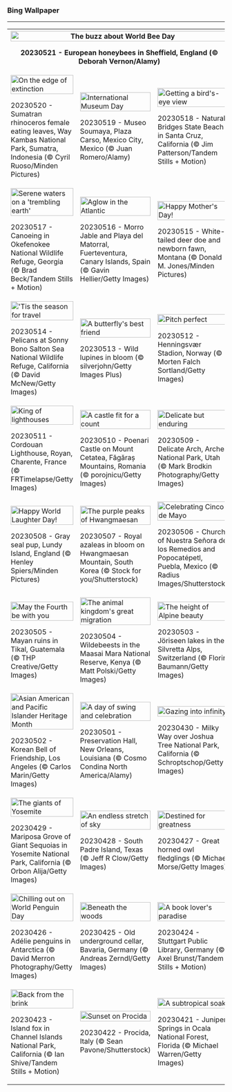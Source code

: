 <h3>
 Bing Wallpaper
</h3>
<hr/>
<table>
<tr>
<th colspan="3">
<img alt="The buzz about World Bee Day" src="https://www.bing.com/th?id=OHR.EuropeanHoneybee_EN-US0859156574_UHD.jpg&amp;rf=LaDigue_UHD.jpg&amp;pid=hp&amp;w=3840&amp;h=2160&amp;rs=1&amp;c=4" width="100%"/><p>20230521 - European honeybees in Sheffield, England (© Deborah Vernon/Alamy)</p></th>
</tr>
<tr>
<td><img alt="On the edge of extinction" src="https://www.bing.com/th?id=OHR.SumatranRhino_EN-US0245305253_UHD.jpg&amp;rf=LaDigue_UHD.jpg&amp;pid=hp&amp;w=3840&amp;h=2160&amp;rs=1&amp;c=4" width="100%"/><p>20230520 - Sumatran rhinoceros female eating leaves, Way Kambas National Park, Sumatra, Indonesia (© Cyril Ruoso/Minden Pictures)</p></td>
<td><img alt="International Museum Day" src="https://www.bing.com/th?id=OHR.MuseoSoumaya_EN-US2440983924_UHD.jpg&amp;rf=LaDigue_UHD.jpg&amp;pid=hp&amp;w=3840&amp;h=2160&amp;rs=1&amp;c=4" width="100%"/><p>20230519 - Museo Soumaya, Plaza Carso, Mexico City, Mexico (© Juan Romero/Alamy)</p></td>
<td><img alt="Getting a bird's-eye view" src="https://www.bing.com/th?id=OHR.CormorantBridge_EN-US1902862286_UHD.jpg&amp;rf=LaDigue_UHD.jpg&amp;pid=hp&amp;w=3840&amp;h=2160&amp;rs=1&amp;c=4" width="100%"/><p>20230518 - Natural Bridges State Beach in Santa Cruz, California (© Jim Patterson/Tandem Stills + Motion)</p></td>
</tr>
<tr>
<td><img alt="Serene waters on a 'trembling earth'" src="https://www.bing.com/th?id=OHR.AmericanWetlands_EN-US1844827155_UHD.jpg&amp;rf=LaDigue_UHD.jpg&amp;pid=hp&amp;w=3840&amp;h=2160&amp;rs=1&amp;c=4" width="100%"/><p>20230517 - Canoeing in Okefenokee National Wildlife Refuge, Georgia (© Brad Beck/Tandem Stills + Motion)</p></td>
<td><img alt="Aglow in the Atlantic" src="https://www.bing.com/th?id=OHR.MorroJable_EN-US1772722431_UHD.jpg&amp;rf=LaDigue_UHD.jpg&amp;pid=hp&amp;w=3840&amp;h=2160&amp;rs=1&amp;c=4" width="100%"/><p>20230516 - Morro Jable and Playa del Matorral, Fuerteventura, Canary Islands, Spain (© Gavin Hellier/Getty Images)</p></td>
<td><img alt="Happy Mother's Day!" src="https://www.bing.com/th?id=OHR.OdocoileusVirginianus_EN-US1668598337_UHD.jpg&amp;rf=LaDigue_UHD.jpg&amp;pid=hp&amp;w=3840&amp;h=2160&amp;rs=1&amp;c=4" width="100%"/><p>20230515 - White-tailed deer doe and newborn fawn, Montana (© Donald M. Jones/Minden Pictures)</p></td>
</tr>
<tr>
<td><img alt="'Tis the season for travel" src="https://www.bing.com/th?id=OHR.SonnyBonoPelicans_EN-US1524460012_UHD.jpg&amp;rf=LaDigue_UHD.jpg&amp;pid=hp&amp;w=3840&amp;h=2160&amp;rs=1&amp;c=4" width="100%"/><p>20230514 - Pelicans at Sonny Bono Salton Sea National Wildlife Refuge, California (© David McNew/Getty Images)</p></td>
<td><img alt="A butterfly's best friend" src="https://www.bing.com/th?id=OHR.WildLupine_EN-US1382733552_UHD.jpg&amp;rf=LaDigue_UHD.jpg&amp;pid=hp&amp;w=3840&amp;h=2160&amp;rs=1&amp;c=4" width="100%"/><p>20230513 - Wild lupines in bloom (© silverjohn/Getty Images Plus)</p></td>
<td><img alt="Pitch perfect" src="https://www.bing.com/th?id=OHR.FootballField_EN-US1266832046_UHD.jpg&amp;rf=LaDigue_UHD.jpg&amp;pid=hp&amp;w=3840&amp;h=2160&amp;rs=1&amp;c=4" width="100%"/><p>20230512 - Henningsvær Stadion, Norway (© Morten Falch Sortland/Getty Images)</p></td>
</tr>
<tr>
<td><img alt="King of lighthouses" src="https://www.bing.com/th?id=OHR.CordouanLighthouse_EN-US1179388866_UHD.jpg&amp;rf=LaDigue_UHD.jpg&amp;pid=hp&amp;w=3840&amp;h=2160&amp;rs=1&amp;c=4" width="100%"/><p>20230511 - Cordouan Lighthouse, Royan, Charente, France (© FRTimelapse/Getty Images)</p></td>
<td><img alt="A castle fit for a count" src="https://www.bing.com/th?id=OHR.MountCetatea_EN-US0862689024_UHD.jpg&amp;rf=LaDigue_UHD.jpg&amp;pid=hp&amp;w=3840&amp;h=2160&amp;rs=1&amp;c=4" width="100%"/><p>20230510 - Poenari Castle on Mount Cetatea, Făgăraș Mountains, Romania (© porojnicu/Getty Images)</p></td>
<td><img alt="Delicate but enduring" src="https://www.bing.com/th?id=OHR.TheChaps_EN-US0810025310_UHD.jpg&amp;rf=LaDigue_UHD.jpg&amp;pid=hp&amp;w=3840&amp;h=2160&amp;rs=1&amp;c=4" width="100%"/><p>20230509 - Delicate Arch, Arches National Park, Utah (© Mark Brodkin Photography/Getty Images)</p></td>
</tr>
<tr><td><img alt="Happy World Laughter Day!" src="https://www.bing.com/th?id=OHR.SealLaughing_EN-US0742497806_UHD.jpg&amp;rf=LaDigue_UHD.jpg&amp;pid=hp&amp;w=3840&amp;h=2160&amp;rs=1&amp;c=4" width="100%"/><p>20230508 - Gray seal pup, Lundy Island, England (© Henley Spiers/Minden Pictures)</p></td><td><img alt="The purple peaks of Hwangmaesan" src="https://www.bing.com/th?id=OHR.HwangmaesanAzaleas_EN-US0649441292_UHD.jpg&amp;rf=LaDigue_UHD.jpg&amp;pid=hp&amp;w=3840&amp;h=2160&amp;rs=1&amp;c=4" width="100%"/><p>20230507 - Royal azaleas in bloom on Hwangmaesan Mountain, South Korea (© Stock for you/Shutterstock)</p></td><td><img alt="Celebrating Cinco de Mayo" src="https://www.bing.com/th?id=OHR.Popocatepetl_EN-US0582960818_UHD.jpg&amp;rf=LaDigue_UHD.jpg&amp;pid=hp&amp;w=3840&amp;h=2160&amp;rs=1&amp;c=4" width="100%"/><p>20230506 - Church of Nuestra Señora de los Remedios and Popocatépetl, Puebla, Mexico (© Radius Images/Shutterstock)</p></td></tr><tr><td><img alt="May the Fourth be with you" src="https://www.bing.com/th?id=OHR.RebelBase_EN-US9162228478_UHD.jpg&amp;rf=LaDigue_UHD.jpg&amp;pid=hp&amp;w=3840&amp;h=2160&amp;rs=1&amp;c=4" width="100%"/><p>20230505 - Mayan ruins in Tikal, Guatemala (© THP Creative/Getty Images)</p></td><td><img alt="The animal kingdom's great migration" src="https://www.bing.com/th?id=OHR.ThreeWildebeest_EN-US9446203427_UHD.jpg&amp;rf=LaDigue_UHD.jpg&amp;pid=hp&amp;w=3840&amp;h=2160&amp;rs=1&amp;c=4" width="100%"/><p>20230504 - Wildebeests in the Maasai Mara National Reserve, Kenya (© Matt Polski/Getty Images)</p></td><td><img alt="The height of Alpine beauty" src="https://www.bing.com/th?id=OHR.KlostersSerneus_EN-US9360254697_UHD.jpg&amp;rf=LaDigue_UHD.jpg&amp;pid=hp&amp;w=3840&amp;h=2160&amp;rs=1&amp;c=4" width="100%"/><p>20230503 - Jöriseen lakes in the Silvretta Alps, Switzerland (© Florin Baumann/Getty Images)</p></td></tr><tr><td><img alt="Asian American and Pacific Islander Heritage Month" src="https://www.bing.com/th?id=OHR.KoreanBell_EN-US9211069806_UHD.jpg&amp;rf=LaDigue_UHD.jpg&amp;pid=hp&amp;w=3840&amp;h=2160&amp;rs=1&amp;c=4" width="100%"/><p>20230502 - Korean Bell of Friendship, Los Angeles (© Carlos Marin/Getty Images)</p></td><td><img alt="A day of swing and celebration" src="https://www.bing.com/th?id=OHR.ExteriorPreservationHall_EN-US9095698933_UHD.jpg&amp;rf=LaDigue_UHD.jpg&amp;pid=hp&amp;w=3840&amp;h=2160&amp;rs=1&amp;c=4" width="100%"/><p>20230501 - Preservation Hall, New Orleans, Louisiana (© Cosmo Condina North America/Alamy)</p></td><td><img alt="Gazing into infinity" src="https://www.bing.com/th?id=OHR.JTNPMilkyWay_EN-US8982229546_UHD.jpg&amp;rf=LaDigue_UHD.jpg&amp;pid=hp&amp;w=3840&amp;h=2160&amp;rs=1&amp;c=4" width="100%"/><p>20230430 - Milky Way over Joshua Tree National Park, California (© Schroptschop/Getty Images)</p></td></tr><tr><td><img alt="The giants of Yosemite" src="https://www.bing.com/th?id=OHR.MariposaGrove_EN-US0790407793_UHD.jpg&amp;rf=LaDigue_UHD.jpg&amp;pid=hp&amp;w=3840&amp;h=2160&amp;rs=1&amp;c=4" width="100%"/><p>20230429 - Mariposa Grove of Giant Sequoias in Yosemite National Park, California (© Orbon Alija/Getty Images)</p></td><td><img alt="An endless stretch of sky" src="https://www.bing.com/th?id=OHR.SouthPadre_EN-US8601972598_UHD.jpg&amp;rf=LaDigue_UHD.jpg&amp;pid=hp&amp;w=3840&amp;h=2160&amp;rs=1&amp;c=4" width="100%"/><p>20230428 - South Padre Island, Texas (© Jeff R Clow/Getty Images)</p></td><td><img alt="Destined for greatness" src="https://www.bing.com/th?id=OHR.GHOAudubonDay_EN-US1034364185_UHD.jpg&amp;rf=LaDigue_UHD.jpg&amp;pid=hp&amp;w=3840&amp;h=2160&amp;rs=1&amp;c=4" width="100%"/><p>20230427 - Great horned owl fledglings (© Michael Morse/Getty Images)</p></td></tr><tr><td><img alt="Chilling out on World Penguin Day" src="https://www.bing.com/th?id=OHR.AdelieWPD_EN-US5175747404_UHD.jpg&amp;rf=LaDigue_UHD.jpg&amp;pid=hp&amp;w=3840&amp;h=2160&amp;rs=1&amp;c=4" width="100%"/><p>20230426 - Adélie penguins in Antarctica (© David Merron Photography/Getty Images)</p></td><td><img alt="Beneath the woods" src="https://www.bing.com/th?id=OHR.FranconianWineCellar_EN-US3287515626_UHD.jpg&amp;rf=LaDigue_UHD.jpg&amp;pid=hp&amp;w=3840&amp;h=2160&amp;rs=1&amp;c=4" width="100%"/><p>20230425 - Old underground cellar, Bavaria, Germany (© Andreas Zerndl/Getty Images)</p></td><td><img alt="A book lover's paradise" src="https://www.bing.com/th?id=OHR.StuttgartPublicLibrary_EN-US3925069856_UHD.jpg&amp;rf=LaDigue_UHD.jpg&amp;pid=hp&amp;w=3840&amp;h=2160&amp;rs=1&amp;c=4" width="100%"/><p>20230424 - Stuttgart Public Library, Germany (© Axel Brunst/Tandem Stills + Motion)</p></td></tr><tr><td><img alt="Back from the brink" src="https://www.bing.com/th?id=OHR.EarthDayFox_EN-US3922955169_UHD.jpg&amp;rf=LaDigue_UHD.jpg&amp;pid=hp&amp;w=3840&amp;h=2160&amp;rs=1&amp;c=4" width="100%"/><p>20230423 - Island fox in Channel Islands National Park, California (© Ian Shive/Tandem Stills + Motion)</p></td><td><img alt="Sunset on Procida" src="https://www.bing.com/th?id=OHR.ProcidaItaly_EN-US6282924427_UHD.jpg&amp;rf=LaDigue_UHD.jpg&amp;pid=hp&amp;w=3840&amp;h=2160&amp;rs=1&amp;c=4" width="100%"/><p>20230422 - Procida, Italy (© Sean Pavone/Shutterstock)</p></td><td><img alt="A subtropical soak" src="https://www.bing.com/th?id=OHR.OcalaNF_EN-US5881034085_UHD.jpg&amp;rf=LaDigue_UHD.jpg&amp;pid=hp&amp;w=3840&amp;h=2160&amp;rs=1&amp;c=4" width="100%"/><p>20230421 - Juniper Springs in Ocala National Forest, Florida (© Michael Warren/Getty Images)</p></td></tr></table>
